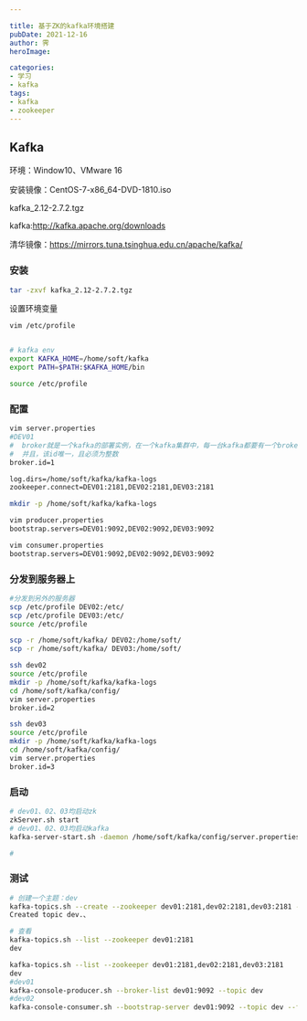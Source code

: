 ```yaml
---

title: 基于ZK的kafka环境搭建
pubDate: 2021-12-16
author: 霁
heroImage:

categories:
- 学习
- kafka
tags:
- kafka
- zookeeper
---
```



## Kafka

环境：Window10、VMware 16

安装镜像：CentOS-7-x86_64-DVD-1810.iso

kafka_2.12-2.7.2.tgz

kafka:http://kafka.apache.org/downloads

清华镜像：https://mirrors.tuna.tsinghua.edu.cn/apache/kafka/

### 安装

```bash
tar -zxvf kafka_2.12-2.7.2.tgz
```

设置环境变量

```bash
vim /etc/profile


# kafka env
export KAFKA_HOME=/home/soft/kafka
export PATH=$PATH:$KAFKA_HOME/bin

source /etc/profile
```

### 配置

```bash
vim server.properties
#DEV01
#  broker就是一个kafka的部署实例，在一个kafka集群中，每一台kafka都要有一个broker.id
#  并且，该id唯一，且必须为整数
broker.id=1

log.dirs=/home/soft/kafka/kafka-logs
zookeeper.connect=DEV01:2181,DEV02:2181,DEV03:2181

mkdir -p /home/soft/kafka/kafka-logs

vim producer.properties
bootstrap.servers=DEV01:9092,DEV02:9092,DEV03:9092

vim consumer.properties
bootstrap.servers=DEV01:9092,DEV02:9092,DEV03:9092
```

### 分发到服务器上

```bash
#分发到另外的服务器
scp /etc/profile DEV02:/etc/
scp /etc/profile DEV03:/etc/
source /etc/profile

scp -r /home/soft/kafka/ DEV02:/home/soft/
scp -r /home/soft/kafka/ DEV03:/home/soft/

ssh dev02
source /etc/profile
mkdir -p /home/soft/kafka/kafka-logs
cd /home/soft/kafka/config/
vim server.properties
broker.id=2

ssh dev03
source /etc/profile
mkdir -p /home/soft/kafka/kafka-logs
cd /home/soft/kafka/config/
vim server.properties
broker.id=3
```

### 启动

```bash
# dev01、02、03均启动zk
zkServer.sh start
# dev01、02、03均启动kafka
kafka-server-start.sh -daemon /home/soft/kafka/config/server.properties

# 
```

### 测试

```bash
# 创建一个主题：dev
kafka-topics.sh --create --zookeeper dev01:2181,dev02:2181,dev03:2181 --replication-factor 2 --partitions 2 --topic dev
Created topic dev.、

# 查看
kafka-topics.sh --list --zookeeper dev01:2181
dev

kafka-topics.sh --list --zookeeper dev01:2181,dev02:2181,dev03:2181
dev
#dev01
kafka-console-producer.sh --broker-list dev01:9092 --topic dev
#dev02
kafka-console-consumer.sh --bootstrap-server dev01:9092 --topic dev --from-beginning


```

